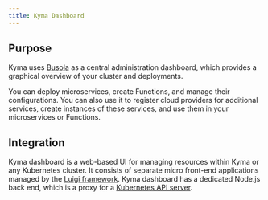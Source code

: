 ```yaml
---
title: Kyma Dashboard
---
```


## Purpose

Kyma uses [Busola](https://github.com/kyma-project/busola) as a central administration dashboard, which provides a graphical overview of your cluster and deployments.

You can deploy microservices, create Functions, and manage their configurations. You can also use it to register cloud providers for additional services, create instances of these services, and use them in your microservices or Functions.

## Integration

Kyma dashboard is a web-based UI for managing resources within Kyma or any Kubernetes cluster. It consists of separate micro front-end applications managed by the [Luigi framework](https://luigi-project.io/). Kyma dashboard has a dedicated Node.js back end, which is a proxy for a [Kubernetes API server](https://kubernetes.io/docs/concepts/overview/components/#kube-apiserver).
